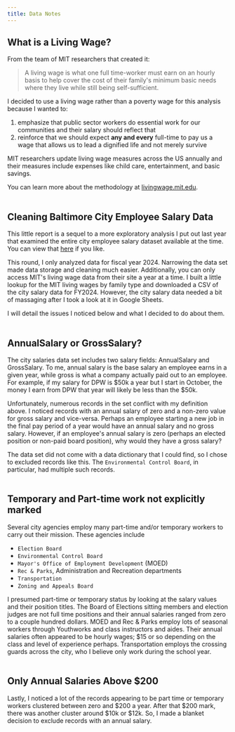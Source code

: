 ```yaml
---
title: Data Notes
---
```


## What is a Living Wage?

From the team of MIT researchers that created it:  
> A living wage is what one full time-worker must earn on an hourly basis to help cover the cost of their family's minimum basic needs
where they live while still being self-sufficient. 

I decided to use a living wage rather than a poverty wage for this analysis because I wanted to:
1. emphasize that public sector workers do essential work for our communities and their salary should reflect that
2. reinforce that we should expect **any and every** full-time to pay us a wage that allows us to lead a dignified life
and not merely survive

MIT researchers update living wage measures across the US annually and their measures include expenses like child care, entertainment, and
basic savings.

You can learn more about the methodology at [livingwage.mit.edu](https://livingwage.mit.edu).
<br>
<br>

## Cleaning Baltimore City Employee Salary Data

This little report is a sequel to a more exploratory analysis I put out last year that examined the entire city employee salary dataset
available at the time. You can view that [here](https://citysalaries.johnwmathena.com) if you like. 

This round, I only analyzed data for
fiscal year 2024. Narrowing the data set made data storage and cleaning much easier. Additionally, you can only access MIT's living wage data
from their site a year at a time. I built a little lookup for the MIT living wages by family type and downloaded a CSV of the city salary
data for FY2024. However, the city salary data needed a bit of massaging after I took a look at it in Google Sheets.

I will detail the issues I noticed below and what I decided to do about them.
<br>
<br>

## AnnualSalary or GrossSalary?

The city salaries data set includes two salary fields: AnnualSalary and GrossSalary. To me, annual salary is the base salary an employee
earns in a given year, while gross is what a company actually paid out to an employee. For example, if my salary for DPW is $50k a year but
I start in October, the money I earn from DPW that year will likely be less than the $50k.

Unfortunately, numerous records in the set conflict with my definition above. I noticed records with an annual salary of zero and a non-zero
value for gross salary and vice-versa. Perhaps an employee starting a new job in the final pay period of a year would have an annual
salary and no gross salary. However, if an employee's annual salary is zero (perhaps an elected position or non-paid board position), why
would they have a gross salary? 

The data set did not come with a data dictionary that I could find, so I chose to excluded records like this. The `Environmental Control Board`, in particular, had multiple such records.
<br>
<br>

## Temporary and Part-time work not explicitly marked

Several city agencies employ many part-time and/or temporary workers to carry out their mission. These agencies include
- `Election Board`
- `Environmental Control Board`
- `Mayor's Office of Employment Development` (MOED)
- `Rec & Parks`, Administration and Recreation departments
- `Transportation`
- `Zoning and Appeals Board`

I presumed part-time or temporary status by looking at the salary values and their position titles. The Board of Elections sitting members
and election judges are not full time positions and their annual salaries ranged from zero to a couple hundred dollars. MOED and Rec & Parks
employ lots of seasonal workers through Youthworks and class instructors and aides. Their annual salaries often appeared to be hourly wages;
$15 or so depending on the class and level of experience perhaps. Transportation employs the crossing guards across the city, who I believe
only work during the school year.
<br>
<br>

## Only Annual Salaries Above $200

Lastly, I noticed a lot of the records appearing to be part time or temporary workers clustered between zero and $200 a year. After
that $200 mark, there was another cluster around $10k or $12k. So, I made a blanket decision to exclude records with an annual salary. 

